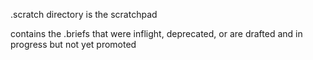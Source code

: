 .scratch directory is the scratchpad

contains the .briefs that were inflight, deprecated, or are drafted and in progress but not yet promoted
